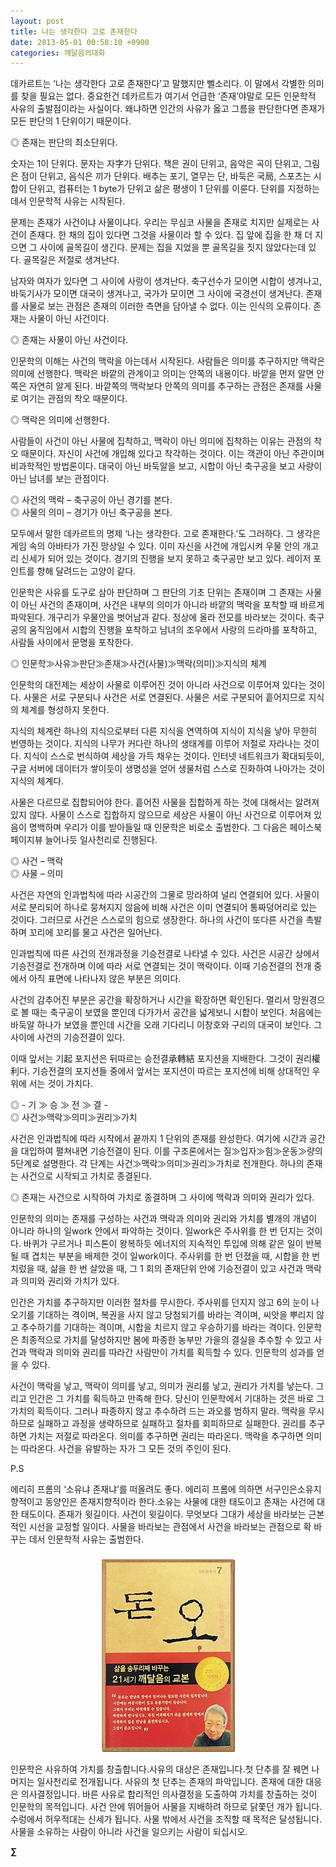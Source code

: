 ```yaml
---
layout: post
title: 나는 생각한다 고로 존재한다
date: 2013-05-01 00:58:10 +0900
categories: 깨달음의대화
---
```

데카르트는 ‘나는 생각한다 고로 존재한다’고 말했지만 뻘소리다. 이 말에서 각별한 의미를 찾을 필요는 없다. 중요한건 데카르트가 여기서 언급한 ‘존재’야말로 모든 인문학적 사유의 출발점이라는 사실이다. 왜냐하면 인간의 사유가 옳고 그름을 판단한다면 존재가 모든 판단의 1 단위이기 때문이다. 


  


◎ 존재는 판단의 최소단위다. 


  


숫자는 1이 단위다. 문자는 자字가 단위다. 책은 권이 단위고, 음악은 곡이 단위고, 그림은 점이 단위고, 음식은 끼가 단위다. 배추는 포기, 열무는 단, 바둑은 국局, 스포츠는 시합이 단위고, 컴퓨터는 1 byte가 단위고 삶은 평생이 1 단위를 이룬다. 단위를 지정하는데서 인문학적 사유는 시작된다. 


  


문제는 존재가 사건이냐 사물이냐다. 우리는 무심코 사물을 존재로 치지만 실제로는 사건이 존재다. 한 채의 집이 있다면 그것을 사물이라 할 수 있다. 집 앞에 집을 한 채 더 지으면 그 사이에 골목길이 생긴다. 문제는 집을 지었을 뿐 골목길을 짓지 않았다는데 있다. 골목길은 저절로 생겨난다.


  


남자와 여자가 있다면 그 사이에 사랑이 생겨난다. 축구선수가 모이면 시합이 생겨나고, 바둑기사가 모이면 대국이 생겨나고, 국가가 모이면 그 사이에 국경선이 생겨난다. 존재를 사물로 보는 관점은 존재의 이러한 측면을 담아낼 수 없다. 이는 인식의 오류이다. 존재는 사물이 아닌 사건이다. 


  


◎ 존재는 사물이 아닌 사건이다. 


  


인문학의 이해는 사건의 맥락을 아는데서 시작된다. 사람들은 의미를 추구하지만 맥락은 의미에 선행한다. 맥락은 바깥의 관계이고 의미는 안쪽의 내용이다. 바깥을 먼저 알면 안쪽은 자연히 알게 된다. 바깥쪽의 맥락보다 안쪽의 의미를 추구하는 관점은 존재를 사물로 여기는 관점의 착오 때문이다. 


  


◎ 맥락은 의미에 선행한다. 


  


사람들이 사건이 아닌 사물에 집착하고, 맥락이 아닌 의미에 집착하는 이유는 관점의 착오 때문이다. 자신이 사건에 개입해 있다고 착각하는 것이다. 이는 객관이 아닌 주관이며 비과학적인 방법론이다. 대국이 아닌 바둑알을 보고, 시합이 아닌 축구공을 보고 사랑이 아닌 남녀를 보는 관점이다. 


  


◎ 사건의 맥락 – 축구공이 아닌 경기를 본다.    
◎ 사물의 의미 – 경기가 아닌 축구공을 본다. 


  


모두에서 말한 데카르트의 명제 ‘나는 생각한다. 고로 존재한다.’도 그러하다. 그 생각은 게임 속의 아바타가 가진 망상일 수 있다. 이미 자신을 사건에 개입시켜 우물 안의 개고리 신세가 되어 있는 것이다. 경기의 진행을 보지 못하고 축구공만 보고 있다. 레이저 포인트를 향해 달려드는 고양이 같다. 


  


인문학은 사유를 도구로 삼아 판단하며 그 판단의 기초 단위는 존재이며 그 존재는 사물이 아닌 사건의 존재이며, 사건은 내부의 의미가 아니라 바깥의 맥락을 포착할 때 바르게 파악된다. 개구리가 우물안을 벗어남과 같다. 정상에 올라 전모를 바라보는 것이다. 축구공의 움직임에서 시합의 진행을 포착하고 남녀의 조우에서 사랑의 드라마를 포착하고, 사람들 사이에서 문명을 포착한다. 


  


◎ 인문학≫사유≫판단≫존재≫사건(사물)≫맥락(의미)≫지식의 체계 


  


인문학의 대전제는 세상이 사물로 이루어진 것이 아니라 사건으로 이루어져 있다는 것이다. 사물은 서로 구분되나 사건은 서로 연결된다. 사물은 서로 구분되어 흩어지므로 지식의 체계를 형성하지 못한다. 


  


지식의 체계란 하나의 지식으로부터 다른 지식을 연역하여 지식이 지식을 낳아 무한히 번영하는 것이다. 지식의 나무가 커다란 하나의 생태계를 이루어 저절로 자라나는 것이다. 지식이 스스로 번식하여 세상을 가득 채우는 것이다. 인터넷 네트워크가 확대되듯이, 구글 서버에 데이터가 쌓이듯이 생명성을 얻어 생물처럼 스스로 진화하여 나아가는 것이 지식의 체계다. 


  


사물은 다르므로 집합되어야 한다. 흩어진 사물을 집합하게 하는 것에 대해서는 알려져 있지 않다. 사물이 스스로 집합하지 않으므로 세상은 사물이 아닌 사건으로 이루어져 있음이 명백하며 우리가 이를 받아들일 때 인문학은 비로소 출범한다. 그 다음은 페이스북 페이지뷰 늘어나듯 일사천리로 진행된다. 


  


◎ 사건 – 맥락    
◎ 사물 – 의미 


  


사건은 자연의 인과법칙에 따라 시공간의 그물로 망라하여 널리 연결되어 있다. 사물이 서로 분리되어 하나로 뭉쳐지지 않음에 비해 사건은 이미 연결되어 통짜덩어리로 있는 것이다. 그러므로 사건은 스스로의 힘으로 생장한다. 하나의 사건이 또다른 사건을 촉발하며 꼬리에 꼬리를 물고 사건은 일어난다. 


  


인과법칙에 따른 사건의 전개과정을 기승전결로 나타낼 수 있다. 사건은 시공간 상에서 기승전결로 전개하며 이에 따라 서로 연결되는 것이 맥락이다. 이때 기승전결의 전개 중에서 아직 표면에 나타나지 않은 부분은 의미다. 


  


사건의 감추어진 부분은 공간을 확장하거나 시간을 확장하면 확인된다. 멀리서 망원경으로 볼 때는 축구공이 보였을 뿐인데 다가가서 공간을 넓게보니 시합이 보인다. 처음에는 바둑알 하나가 보였을 뿐인데 시간을 오래 기다리니 이창호와 구리의 대국이 보인다. 그 사이에 사건의 기승전결이 있다.


  


이때 앞서는 기起 포지션은 뒤따르는 승전결承轉結 포지션을 지배한다. 그것이 권리權利다. 기승전결의 포지션들 중에서 앞서는 포지션이 따르는 포지션에 비해 상대적인 우위에 서는 것이 가치다. 


  


◎ - 기 ≫ 승 ≫ 전 ≫ 결 -    
◎ 사건≫맥락≫의미≫권리≫가치 


  


사건은 인과법칙에 따라 시작에서 끝까지 1 단위의 존재를 완성한다. 여기에 시간과 공간을 대입하여 펼쳐내면 기승전결이 된다. 이를 구조론에서는 질≫입자≫힘≫운동≫량의 5단계로 설명한다. 각 단계는 사건≫맥락≫의미≫권리≫가치로 전개한다. 하나의 존재는 사건으로 시작되고 가치로 종결된다. 


  


◎ 존재는 사건으로 시작하여 가치로 종결하며 그 사이에 맥락과 의미와 권리가 있다. 


  


인문학의 의미는 존재를 구성하는 사건과 맥락과 의미와 권리와 가치를 별개의 개념이 아니라 하나의 일work 안에서 파악하는 것이다. 일work은 주사위를 한 번 던지는 것이다. 바퀴가 구르거나 피스톤이 왕복하듯 에너지의 지속적인 투입에 의해 같은 일이 반복될 때 겹치는 부분을 배제한 것이 일work이다. 주사위를 한 번 던졌을 때, 시합을 한 번 치렀을 때, 삶을 한 번 살았을 때, 그 1 회의 존재단위 안에 기승전결이 있고 사건과 맥락과 의미와 권리와 가치가 있다. 


  


인간은 가치를 추구하지만 이러한 절차를 무시한다. 주사위를 던지지 않고 6의 눈이 나오기를 기대하는 격이며, 복권을 사지 않고 당첨되기를 바라는 격이며, 씨앗을 뿌리지 않고 추수하기를 기대하는 격이며, 시합을 치르지 않고 우승하기를 바라는 격이다. 인문학은 최종적으로 가치를 달성하지만 봄에 파종한 농부만 가을의 결실을 추수할 수 있고 사건과 맥락과 의미와 권리를 따라간 사람만이 가치를 획득할 수 있다. 인문학의 성과를 얻을 수 있다. 


  


사건이 맥락을 낳고, 맥락이 의미를 낳고, 의미가 권리를 낳고, 권리가 가치를 낳는다. 그리고 인간은 그 가치를 획득하고 만족해 한다. 당신이 인문학에서 기대하는 것은 바로 그 가치의 획득이다. 그러나 파종하지 않고 추수하려 드는 과오를 범하지 말라. 맥락을 무시하므로 실패하고 과정을 생략하므로 실패하고 절차를 회피하므로 실패한다. 권리를 추구하면 가치는 저절로 따라온다. 의미를 추구하면 권리는 따라온다. 맥락을 추구하면 의미는 따라온다. 사건을 유발하는 자가 그 모든 것의 주인이 된다. 


  


P.S 

에리히 프롬의 ‘소유냐 존재냐’를 떠올려도 좋다. 에리히 프롬에 의하면 서구인은소유지향적이고 동양인은 존재지향적이라 한다.소유는 사물에 대한 태도이고 존재는 사건에 대한 태도이다. 존재가 윗길이다. 사건이 윗길이다. 무엇보다 그대가 세상을 바라보는 근본적인 시선을 교정할 일이다. 사물을 바라보는 관점에서 사건을 바라보는 관점으로 확 바꾸는 데서 인문학적 사유는 출범한다. 

 ###


  




<p align="center">
  <a href="?mid=DonOh"><img alt="345678.jpg" src="files/attach/images/198/727/315/55.JPG" /> <br /></a>
</p>



인문학은 사유하여 가치를 창출합니다.사유의 대상은 존재입니다.첫 단추를 잘 꿰면 나머지는 일사천리로 전개됩니다. 사유의 첫 단추는 존재의 파악입니다. 존재에 대한 대응은 의사결정입니다. 바른 사유로 합리적인 의사결정을 도출하여 가치를 창출하는 것이 인문학의 목적입니다. 사건 안에 뛰어들어 사물을 지배하려 하므로 닭쫓던 개가 됩니다. 수렁에서 허우적대는 신세가 됩니다. 사물 밖에서 사건을 조직할 때 목적은 달성됩니다. 사물을 소유하는 사람이 아니라 사건을 일으키는 사람이 되십시오. 





**∑**